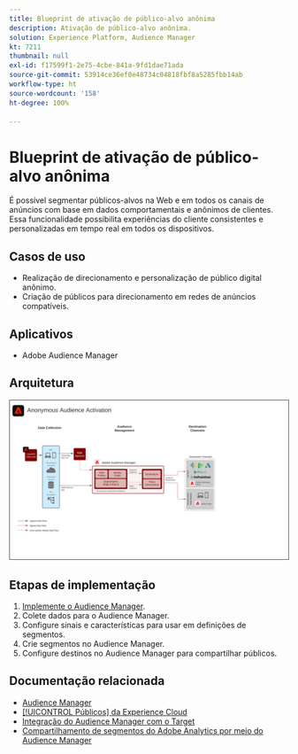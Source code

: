 ```yaml
---
title: Blueprint de ativação de público-alvo anônima
description: Ativação de público-alvo anônima.
solution: Experience Platform, Audience Manager
kt: 7211
thumbnail: null
exl-id: f17599f1-2e75-4cbe-841a-9fd1dae71ada
source-git-commit: 53914ce36ef0e48734c04818fbf8a5285fbb14ab
workflow-type: ht
source-wordcount: '158'
ht-degree: 100%

---
```


# Blueprint de ativação de público-alvo anônima

É possível segmentar públicos-alvos na Web e em todos os canais de anúncios com base em dados comportamentais e anônimos de clientes. Essa funcionalidade possibilita experiências do cliente consistentes e personalizadas em tempo real em todos os dispositivos.

## Casos de uso

* Realização de direcionamento e personalização de público digital anônimo.
* Criação de públicos para direcionamento em redes de anúncios compatíveis.

## Aplicativos

* Adobe Audience Manager

## Arquitetura

<img src="assets/anonymous_activation.svg" alt="Arquitetura de referência para o blueprint de ativação de público-alvo anônima" style="border:1px solid #4a4a4a" />

## Etapas de implementação

<!-- These steps should link to help. -->

1. [Implemente o Audience Manager](https://experienceleague.adobe.com/docs/audience-manager/user-guide/implementation-integration-guides/implement-audience-manager.html?lang=pt-BR#implementation-integration-guides).
1. Colete dados para o Audience Manager.
1. Configure sinais e características para usar em definições de segmentos.
1. Crie segmentos no Audience Manager.
1. Configure destinos no Audience Manager para compartilhar públicos.

## Documentação relacionada

* [Audience Manager](https://experienceleague.adobe.com/docs/audience-manager.html?lang=pt-BR)
* [[!UICONTROL Públicos] da Experience Cloud](https://experienceleague.adobe.com/docs/core-services/interface/audiences/audience-library.html?lang=pt-BR)
* [Integração do Audience Manager com o Target](https://experienceleague.adobe.com/docs/audience-manager/user-guide/implementation-integration-guides/integration-other-solutions/aam-target-integration.html?lang=pt-BR)
* [Compartilhamento de segmentos do Adobe Analytics por meio do Audience Manager](https://experienceleague.adobe.com/docs/analytics/components/segmentation/segmentation-workflow/seg-publish.html?lang=pt-BR)
